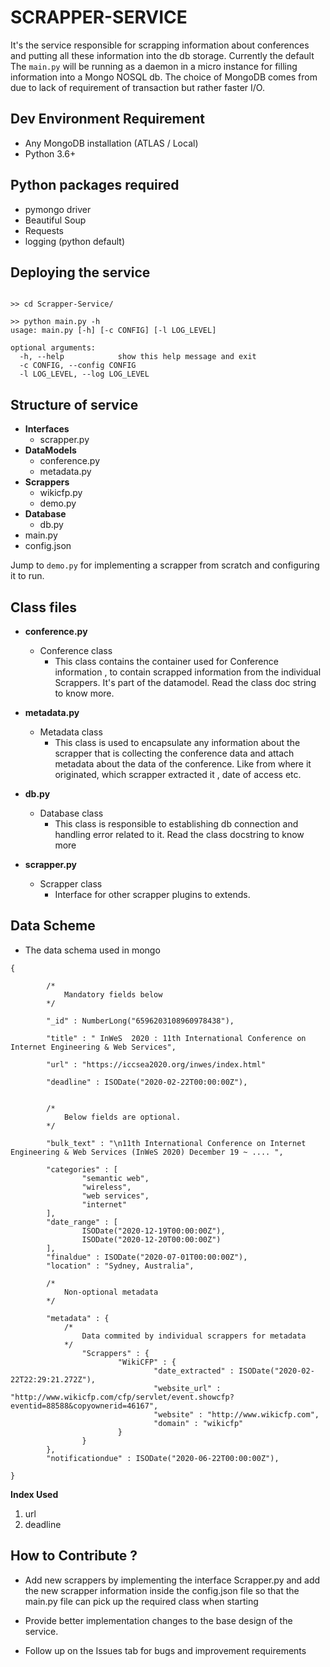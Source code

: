 # SCRAPPER-SERVICE

It's the service responsible for scrapping information about conferences and putting all these information into the db storage. Currently the default The `main.py` will be running as a daemon in a micro instance for filling information into a Mongo NOSQL db. The choice of MongoDB comes from due to lack of requirement of transaction but rather faster I/O.    



## Dev Environment Requirement
*   Any MongoDB installation (ATLAS / Local)
*   Python 3.6+

## Python packages required
* pymongo driver
* Beautiful Soup
* Requests
* logging (python default)


## Deploying the service

```shell

>> cd Scrapper-Service/

>> python main.py -h
usage: main.py [-h] [-c CONFIG] [-l LOG_LEVEL]

optional arguments:
  -h, --help            show this help message and exit
  -c CONFIG, --config CONFIG
  -l LOG_LEVEL, --log LOG_LEVEL
```

## Structure of service
*   **Interfaces**
    * scrapper.py
*   **DataModels**
    * conference.py
    * metadata.py
*   **Scrappers**
    *   wikicfp.py
    *   demo.py
*   **Database**
    *   db.py 
*   main.py
*   config.json

Jump to `demo.py` for implementing a scrapper from scratch and configuring it to run. 



## Class files

*   **conference.py**   
    *   Conference class
        *   This class contains the container used for Conference information , to contain scrapped information from the individual Scrappers. It's part of the datamodel. Read the class doc string to know more.
*   **metadata.py**
    * Metadata class
        * This class is used to encapsulate any information about the scrapper that is collecting the conference data and attach metadata about the data of the conference. Like from where it originated, which scrapper extracted it , date of access etc.

*   **db.py**
    *   Database class
        *   This class is responsible to establishing db connection and handling error related to it. Read the class docstring to know more

*   **scrapper.py**
    *   Scrapper class
        * Interface for other scrapper plugins to extends.

## Data Scheme

* The data schema used in mongo

```
{

        /*
            Mandatory fields below
        */

        "_id" : NumberLong("6596203108960978438"),
        
        "title" : " InWeS  2020 : 11th International Conference on Internet Engineering & Web Services",

        "url" : "https://iccsea2020.org/inwes/index.html"
        
        "deadline" : ISODate("2020-02-22T00:00:00Z"),

        
        /*
            Below fields are optional.
        */

        "bulk_text" : "\n11th International Conference on Internet Engineering & Web Services (InWeS 2020) December 19 ~ .... ",

        "categories" : [
                "semantic web",
                "wireless",
                "web services",
                "internet"
        ],
        "date_range" : [
                ISODate("2020-12-19T00:00:00Z"),
                ISODate("2020-12-20T00:00:00Z")
        ],
        "finaldue" : ISODate("2020-07-01T00:00:00Z"),
        "location" : "Sydney, Australia",

        /*
            Non-optional metadata
        */

        "metadata" : {
            /*
                Data commited by individual scrappers for metadata
            */      
                "Scrappers" : {
                        "WikiCFP" : {
                                "date_extracted" : ISODate("2020-02-22T22:29:21.272Z"),
                                "website_url" : "http://www.wikicfp.com/cfp/servlet/event.showcfp?eventid=88588&copyownerid=46167",
                                "website" : "http://www.wikicfp.com",
                                "domain" : "wikicfp"
                        }
                }
        },
        "notificationdue" : ISODate("2020-06-22T00:00:00Z"),
        
}

```

**Index Used**   
1. url 
2. deadline



## How to Contribute ?

* Add new scrappers by implementing the interface Scrapper.py and add the new scrapper information inside the config.json file so that the main.py file can pick up the required class when starting

* Provide better implementation changes to the base design of the service.

* Follow up on the Issues tab for bugs and improvement requirements



